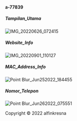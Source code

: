 #### a-77839

##### Tampilan_Utama
![IMG_20220626_072415](https://user-images.githubusercontent.com/75003444/175795033-67dc8101-75a4-445a-b10a-62a36c584234.jpg)

##### Website_Info
![IMG_20220901_110127](https://user-images.githubusercontent.com/75003444/187829147-1e08cbfe-595e-435c-b5e6-d0d05192716e.jpg)

##### MAC_Address_Info
![Point Blur_Jun252022_184455](https://user-images.githubusercontent.com/75003444/175772485-4ed73500-4c64-469b-a973-602f95e8844b.jpg)

##### Nomor_Telepon
![Point Blur_Jun262022_075551](https://user-images.githubusercontent.com/75003444/175795038-f45d0040-8880-48fa-8f2e-e17c254ceb78.jpg)

Copyright © 2022 alfinkresna
